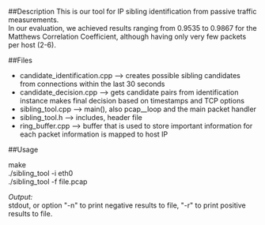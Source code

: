 ##Description
This is our tool for IP sibling identification from passive traffic measurements.<br>
In our evaluation, we achieved results ranging from 0.9535 to 0.9867 for the Matthews Correlation Coefficient, although having only very few packets per host (2-6).

##Files
- candidate\_identification.cpp		--> creates possible sibling candidates from connections within the last 30 seconds
- candidate\_decision.cpp			--> gets candidate pairs from identification instance
					   makes final decision based on timestamps and TCP options
- sibling\_tool.cpp			--> main(), also pcap__loop and the main packet handler
- sibling\_tool.h				--> includes, header file
- ring\_buffer.cpp				--> buffer that is used to store important information for each packet information is mapped to host IP
					   
##Usage

make<br>
./sibling\_tool -i eth0<br>
./sibling\_tool -f file.pcap

*Output:*<br>
stdout, or option "-n" to print negative results to file, "-r" to print positive results to file.
